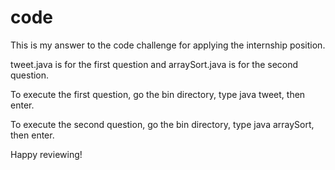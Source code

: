 code
====

This is my answer to the code challenge for applying the internship position.

tweet.java is for the first question and arraySort.java is for the second question.

To execute the first question, go the bin directory, type java tweet, then enter.

To execute the second question, go the bin directory, type java arraySort, then enter.

Happy reviewing!
